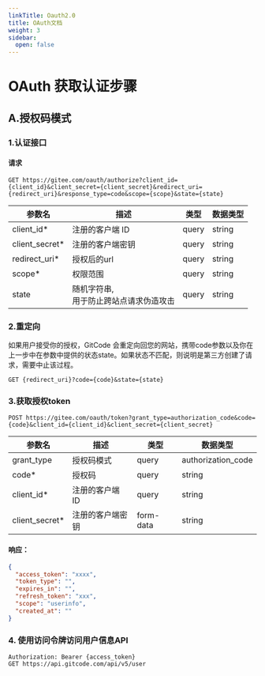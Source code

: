 ```yaml
---
linkTitle: Oauth2.0
title: OAuth文档
weight: 3
sidebar:
  open: false
---
```


# OAuth 获取认证步骤

## A.授权码模式

### 1.认证接口

#### 请求

`GET https://gitee.com/oauth/authorize?client_id={client_id}&client_secret={client_secret}&redirect_uri={redirect_uri}&response_type=code&scope={scope}&state={state}`

| 参数名           | 描述                       | 类型    | 数据类型   |
|---------------|--------------------------|-------|--------|
| client_id*    | 注册的客户端 ID                | query | string | 
| client_secret* | 注册的客户端密钥  | query | string             |
| redirect_uri* | 授权后的url                  | query | string |
| scope*        | 权限范围                     | query | string |
| state         | 随机字符串,<br/>用于防止跨站点请求伪造攻击 | query | string |

### 2.重定向

如果用户接受你的授权，GitCode 会重定向回您的网站，携带code参数以及你在上一步中在参数中提供的状态state。如果状态不匹配，则说明是第三方创建了请求，需要中止该过程。

`GET {redirect_uri}?code={code}&state={state}`

### 3.获取授权token

`POST https://gitee.com/oauth/token?grant_type=authorization_code&code={code}&client_id={client_id}&client_secret={client_secret}`

| 参数名            | 描述        | 类型    | 数据类型               |
|----------------|-----------|-------|--------------------|
| grant_type     | 授权码模式     | query | authorization_code | 
| code*          | 授权码       | query | string             | 
| client_id*     | 注册的客户端 ID | query | string             | 
| client_secret* | 注册的客户端密钥  | form-data | string             |

#### 响应：
```json
{
  "access_token": "xxxx",
  "token_type": "",
  "expires_in": "",
  "refresh_token": "xxx",
  "scope": "userinfo",
  "created_at": ""
}
```

### 4. 使用访问令牌访问用户信息API
```text
Authorization: Bearer {access_token}
GET https://api.gitcode.com/api/v5/user
```
